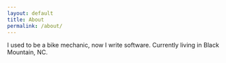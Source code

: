 ```yaml
---
layout: default
title: About
permalink: /about/
---
```


I used to be a bike mechanic, now I write software.  Currently living in Black Mountain, NC.
